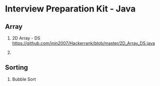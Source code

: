 # Interview Preparation Kit - Java

## Array
1. 2D Array - DS
https://github.com/inin2007/Hackerrank/blob/master/2D_Array_DS.java

2. 

## Sorting
1. Bubble Sort
